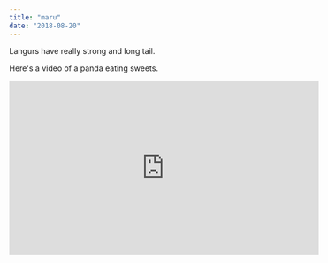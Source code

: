 ```yaml
---
title: "maru"
date: "2018-08-20"
---
```


Langurs have really strong and long tail.

Here's a video of a panda eating sweets.

<iframe width="560" height="315" src="https://www.youtube.com/embed/4n0xNbfJLR8" frameborder="0" allowfullscreen></iframe>
